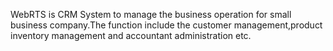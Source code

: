 WebRTS is CRM System to manage the business operation for small business company.The function include the customer management,product inventory management and accountant administration etc.
